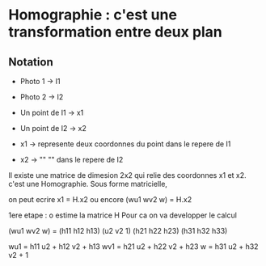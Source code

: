 # Homographie : c'est une transformation entre deux plan

## Notation 
- Photo 1 -> I1
- Photo 2 -> I2

- Un point de I1 -> x1
- Un point de I2 -> x2


- x1 -> represente deux coordonnes du point dans le repere de I1

- x2 -> ""              ""                  dans le repere de I2


Il existe une matrice de dimesion 2x2 qui relie des coordonnes x1 et x2. c'est une Homographie.
Sous forme matricielle, 

on peut ecrire x1 = H.x2
ou encore (wu1 wv2 w) =  H.x2
                       
                      


1ere etape : o estime la matrice H Pour ca on va developper le calcul 


(wu1 wv2 w) = (h11 h12 h13) (u2 v2 1)
                        (h21 h22 h23)
                        (h31 h32 h33)

wu1 = h11 u2 + h12 v2 + h13
wv1 = h21 u2 + h22 v2 + h23
w = h31 u2 + h32 v2 + 1
